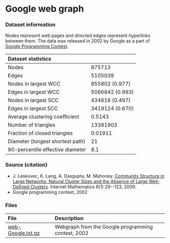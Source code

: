 # Google web graph

### Dataset information

Nodes represent web pages and directed edges represent hyperlinks between them. The data was released in 2002 by Google as a part of [Google Programming Contest](http://www.google.com/programming-contest/).

| Dataset statistics               |                 |
| :------------------------------- | --------------- |
| Nodes                            | 875713          |
| Edges                            | 5105039         |
| Nodes in largest WCC             | 855802 (0.977)  |
| Edges in largest WCC             | 5066842 (0.993) |
| Nodes in largest SCC             | 434818 (0.497)  |
| Edges in largest SCC             | 3419124 (0.670) |
| Average clustering coefficient   | 0.5143          |
| Number of triangles              | 13391903        |
| Fraction of closed triangles     | 0.01911         |
| Diameter (longest shortest path) | 21              |
| 90-percentile effective diameter | 8.1             |

### Source (citation)

- J. Leskovec, K. Lang, A. Dasgupta, M. Mahoney. [Community Structure in Large Networks: Natural Cluster Sizes and the Absence of Large Well-Defined Clusters](http://arxiv.org/abs/0810.1355). Internet Mathematics 6(1) 29--123, 2009.
- Google programming contest, 2002

### Files

| File                                                         | Description                                        |
| :----------------------------------------------------------- | :------------------------------------------------- |
| [web-Google.txt.gz](https://snap.stanford.edu/data/web-Google.txt.gz) | Webgraph from the Google programming contest, 2002 |